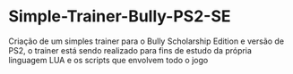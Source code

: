 # Simple-Trainer-Bully-PS2-SE
Criação de um simples trainer para o Bully Scholarship Edition e versão de PS2, o trainer está sendo realizado para fins de estudo da própria linguagem LUA e os scripts que envolvem todo o jogo
